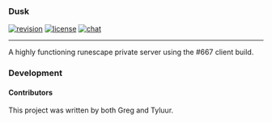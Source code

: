 ### Dusk


[![revision][rev-badge]][patch] [![license][license-badge]][isc] [![chat][discord-badge]][discord]

[isc]: https://opensource.org/licenses/isc
[license]: https://github.com/rsmod/rsmod/blob/master/LICENSE.md
[discord]: https://discord.gg/Nv692APkVk
[patch]: https://oldschool.runescape.wiki/w/Update:God_Wars_Instancing_and_Soul_Wars_Improvements
[rev-badge]: https://img.shields.io/badge/revision-667-important
[license-badge]: https://img.shields.io/badge/license-ISC-informational
[discord-badge]: https://img.shields.io/discord/238151952121331712?color=%237289da&logo=discord

---
A highly functioning runescape private server using the #667 client build. 

### Development

#### Contributors

This project was written by both Greg and Tyluur.